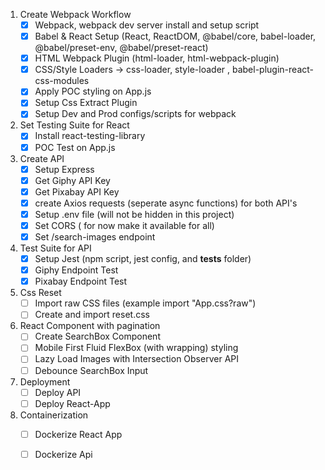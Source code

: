 1) Create Webpack Workflow
   - [x] Webpack, webpack dev server install and setup script
   - [x] Babel & React Setup (React, ReactDOM, @babel/core, babel-loader, @babel/preset-env, @babel/preset-react)
   - [x] HTML Webpack Plugin (html-loader, html-webpack-plugin)
   - [x] CSS/Style Loaders -> css-loader, style-loader , babel-plugin-react-css-modules
   - [x] Apply POC styling on App.js
   - [x] Setup Css Extract Plugin
   - [x] Setup Dev and Prod configs/scripts for webpack

2) Set Testing Suite for React
   - [x] Install react-testing-library
   - [x] POC Test on App.js

3) Create API
   - [x] Setup Express
   - [x] Get Giphy API Key
   - [x] Get Pixabay API Key
   - [x] create Axios requests (seperate async functions) for both API's
   - [x] Setup .env file (will not be hidden in this project)
   - [x] Set CORS ( for now make it available for all)
   - [x] Set /search-images endpoint

4) Test Suite for API
   - [x] Setup Jest (npm script, jest config, and __tests__ folder)
   - [x] Giphy Endpoint Test
   - [x] Pixabay Endpoint Test
   
5) Css Reset
    - [ ] Import raw CSS files (example import "App.css?raw")
    - [ ] Create and import reset.css
   
6) React Component with pagination
   - [ ] Create SearchBox Component
   - [ ] Mobile First Fluid FlexBox (with wrapping) styling
   - [ ] Lazy Load Images with Intersection Observer API
   - [ ] Debounce SearchBox Input

7) Deployment
   - [ ] Deploy API
   - [ ] Deploy React-App
  
8) Containerization
   - [ ] Dockerize React App
   - [ ] Dockerize Api
   